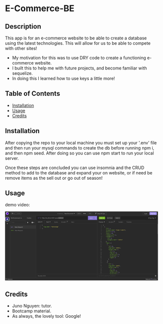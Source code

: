 # E-Commerce-BE

## Description

This app is for an e-commerce website to be able to create a database using the latest technologies. This will allow for us to be able to compete with other sites!

- My motivation for this was to use DRY code to create a functioning e-commerce website.
- I built this to help me with future projects, and become familiar with sequelize.
- In doing this I learned how to use keys a little more!

## Table of Contents

- [Installation](#installation)
- [Usage](#usage)
- [Credits](#credits)

## Installation

After copying the repo to your local machine you must set up your '.env' file and then run your mysql commands to create the db before running npm i, and then npm seed. After doing so you can use npm start to run your local server.

Once these steps are concluded you can use insomnia and the CRUD method to add to the database and expand your on website, or if need be remove items as the sell out or go out of season!

## Usage

demo video:

![Screenshot](./assets/e-comm-scrnshot.JPG)

## Credits

- Juno Nguyen: tutor.
- Bootcamp material.
- As always, the lovely tool: Google!
